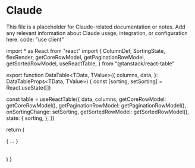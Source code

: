 # Claude

This file is a placeholder for Claude-related documentation or notes. Add any relevant information about Claude usage, integration, or configuration here.
code:
"use client"

import * as React from "react"
import {
  ColumnDef,
  SortingState,
  flexRender,
  getCoreRowModel,
  getPaginationRowModel,
  getSortedRowModel,
  useReactTable,
} from "@tanstack/react-table"

export function DataTable<TData, TValue>({
  columns,
  data,
}: DataTableProps<TData, TValue>) {
  const [sorting, setSorting] = React.useState<SortingState>([])

  const table = useReactTable({
    data,
    columns,
    getCoreRowModel: getCoreRowModel(),
    getPaginationRowModel: getPaginationRowModel(),
    onSortingChange: setSorting,
    getSortedRowModel: getSortedRowModel(),
    state: {
      sorting,
    },
  })

  return (
    <div>
      <div className="overflow-hidden rounded-md border">
        <Table>{ ... }</Table>
      </div>
    </div>
  )
}